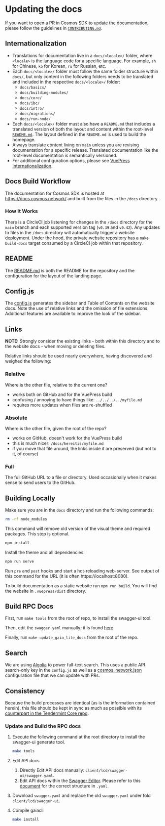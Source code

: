 # Updating the docs

If you want to open a PR in Cosmos SDK to update the documentation, please follow the guidelines in [`CONTRIBUTING.md`](https://github.com/cosmos/cosmos-sdk/tree/main/CONTRIBUTING.md#updating-documentation).

## Internationalization

* Translations for documentation live in a `docs/<locale>/` folder, where `<locale>` is the language code for a specific language. For example, `zh` for Chinese, `ko` for Korean, `ru` for Russian, etc.
* Each `docs/<locale>/` folder must follow the same folder structure within `docs/`, but only content in the following folders needs to be translated and included in the respective `docs/<locale>/` folder:
    * `docs/basics/`
    * `docs/building-modules/`
    * `docs/core/`
    * `docs/ibc/`
    * `docs/intro/`
    * `docs/migrations/`
    * `docs/run-node/`
* Each `docs/<locale>/` folder must also have a `README.md` that includes a translated version of both the layout and content within the root-level [`README.md`](https://github.com/cosmos/cosmos-sdk/tree/main/docs/README.md). The layout defined in the `README.md` is used to build the homepage.
* Always translate content living on `main` unless you are revising documentation for a specific release. Translated documentation like the root-level documentation is semantically versioned.
* For additional configuration options, please see [VuePress Internationalization](https://vuepress.vuejs.org/guide/i18n.html).

## Docs Build Workflow

The documentation for Cosmos SDK is hosted at https://docs.cosmos.network/ and built from the files in the `/docs` directory.

### How It Works

There is a CircleCI job listening for changes in the `/docs` directory for the `main` branch and each supported version tag (`v0.39` and `v0.42`). Any updates to files in the `/docs` directory will automatically trigger a website deployment. Under the hood, the private website repository has a `make build-docs` target consumed by a CircleCI job within that repository.

## README

The [README.md](./README.md) is both the README for the repository and the configuration for the layout of the landing page.

## Config.js

The [config.js](./.vuepress/config.js) generates the sidebar and Table of Contents
on the website docs. Note the use of relative links and the omission of
file extensions. Additional features are available to improve the look
of the sidebar.

## Links

**NOTE:** Strongly consider the existing links - both within this directory
and to the website docs - when moving or deleting files.

Relative links should be used nearly everywhere, having discovered and weighed the following:

### Relative

Where is the other file, relative to the current one?

* works both on GitHub and for the VuePress build
* confusing / annoying to have things like: `../../../../myfile.md`
* requires more updates when files are re-shuffled

### Absolute

Where is the other file, given the root of the repo?

* works on GitHub, doesn't work for the VuePress build
* this is much nicer: `/docs/hereitis/myfile.md`
* if you move that file around, the links inside it are preserved (but not to it, of course)

### Full

The full GitHub URL to a file or directory. Used occasionally when it makes sense
to send users to the GitHub.

## Building Locally

Make sure you are in the `docs` directory and run the following commands:

```sh
rm -rf node_modules
```

This command will remove old version of the visual theme and required packages. This step is optional.

```sh
npm install
```

Install the theme and all dependencies.

```sh
npm run serve
```

Run `pre` and `post` hooks and start a hot-reloading web-server. See output of this command for the URL (it is often https://localhost:8080).

To build documentation as a static website run `npm run build`. You will find the website in `.vuepress/dist` directory.

## Build RPC Docs

First, run `make tools` from the root of repo, to install the swagger-ui tool.

Then, edit the `swagger.yaml` manually; it is found [here](https://github.com/cosmos/cosmos-sdk/blob/main/client/lcd/swagger-ui/swagger.yaml)

Finally, run `make update_gaia_lite_docs` from the root of the repo.

## Search

We are using [Algolia](https://www.algolia.com) to power full-text search. This uses a public API search-only key in the `config.js` as well as a [cosmos_network.json](https://github.com/algolia/docsearch-configs/blob/master/configs/cosmos_network.json) configuration file that we can update with PRs.

## Consistency

Because the build processes are identical (as is the information contained herein), this file should be kept in sync as
much as possible with its [counterpart in the Tendermint Core repo](https://github.com/tendermint/tendermint/blob/master/docs/DOCS_README.md).

### Update and Build the RPC docs

1. Execute the following command at the root directory to install the swagger-ui generate tool.

   ```bash
   make tools
   ```

2. Edit API docs
   1. Directly Edit API docs manually: `client/lcd/swagger-ui/swagger.yaml`.
   2. Edit API docs within the [Swagger Editor](https://editor.swagger.io/). Please refer to this [document](https://swagger.io/docs/specification/2-0/basic-structure/) for the correct structure in `.yaml`.
3. Download `swagger.yaml` and replace the old `swagger.yaml` under fold `client/lcd/swagger-ui`.
4. Compile gaiacli

   ```bash
   make install
   ```
